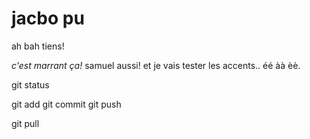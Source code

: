 # jacbo pu
 ah bah tiens!



*c'est marrant ça!* samuel aussi!
et je vais tester les accents.. éé àà èè.


git status

git add
git commit
git push

git pull